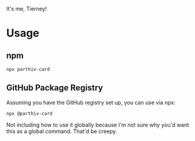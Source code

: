 It's me, Tierney!

# Usage

## npm
```
npx parthiv-card
```

## GitHub Package Registry
Assuming you have the GitHub registry set up, you can use via npx:
```
npx @parthiv-card
```

Not including how to use it globally because I'm not sure why you'd want this as a global command. That'd be creepy.
